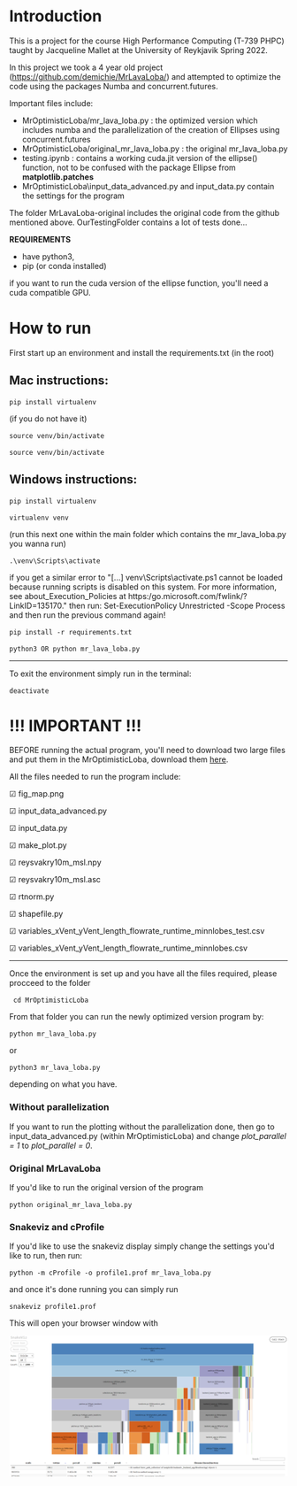 # Introduction

This is a project for the course High Performance Computing (T-739 PHPC) taught by Jacqueline Mallet at the University of Reykjavik Spring 2022.

In this project we took a 4 year old project (https://github.com/demichie/MrLavaLoba/) and attempted to optimize the code using the packages Numba and concurrent.futures.

Important files include:
* MrOptimisticLoba/mr_lava_loba.py : the optimized version which includes numba and the parallelization of the creation of Ellipses using concurrent.futures
* MrOptimisticLoba/original_mr_lava_loba.py : the original mr_lava_loba.py
* testing.ipynb : contains a working cuda.jit version of the ellipse() function, not to be confused with the package Ellipse from **matplotlib.patches**
* MrOptimisticLoba\input_data_advanced.py  and input_data.py contain the settings for the program

The folder MrLavaLoba-original includes the original code from the github mentioned above. OurTestingFolder contains a lot of tests done...

**REQUIREMENTS** 
* have python3, 
* pip (or conda installed)

if you want to run the cuda version of the ellipse function, you'll need a cuda compatible GPU.

# How to run

First start up an environment and install the requirements.txt (in the root)
## Mac instructions:
```
pip install virtualenv 
```
(if you do not have it)
```
source venv/bin/activate
```
```
source venv/bin/activate
```

## Windows instructions:
```
pip install virtualenv
```
```
virtualenv venv
```
(run this next one within the main folder which contains the mr_lava_loba.py you wanna run)
```
.\venv\Scripts\activate
```
if you get a similar error to "[...] venv\Scripts\activate.ps1 cannot be loaded because running scripts is disabled on this system. For more information, see  about_Execution_Policies at https:/go.microsoft.com/fwlink/?LinkID=135170." 
then run: 
Set-ExecutionPolicy Unrestricted -Scope Process
and then run the previous command again!
```   
pip install -r requirements.txt
```
```
python3 OR python mr_lava_loba.py
```

----
To exit the environment simply run in the terminal: 
```
deactivate
```

# !!! IMPORTANT !!!
BEFORE running the actual program, you'll need to download two large files and put them in the MrOptimisticLoba, download them [here](https://www.dropbox.com/sh/horpkk5z0m7w72b/AABB1Wmq6g0qTzPD4J_i1iOEa?dl=0).

All the files needed to run the program include:

&#x2611; fig_map.png

&#x2611; input_data_advanced.py

&#x2611; input_data.py

&#x2611; make_plot.py

&#x2611; reysvakry10m_msl.npy

&#x2611; reysvakry10m_msl.asc

&#x2611; rtnorm.py

&#x2611; shapefile.py

&#x2611; variables_xVent_yVent_length_flowrate_runtime_minnlobes_test.csv

&#x2611; variables_xVent_yVent_length_flowrate_runtime_minnlobes.csv

----
Once the environment is set up and you have all the files required, please procceed to the folder 

```
 cd MrOptimisticLoba
```

From that folder you can run the newly optimized version program by:
```
python mr_lava_loba.py
```
or
```
python3 mr_lava_loba.py
```
depending on what you have.

### Without parallelization

If you want to run the plotting without the parallelization done, then go to input_data_advanced.py (within MrOptimisticLoba) and change *plot_parallel = 1* to *plot_parallel = 0*.


### Original MrLavaLoba
If you'd like to run the original version of the program
```
python original_mr_lava_loba.py
```

### Snakeviz and cProfile
If you'd like to use the snakeviz display simply change the settings you'd like to run, then run:
```
python -m cProfile -o profile1.prof mr_lava_loba.py
```
and once it's done running you can simply run 
```
snakeviz profile1.prof
```
This will open your browser window with 

![Snakeviz Example image](snakevizExample.PNG)

